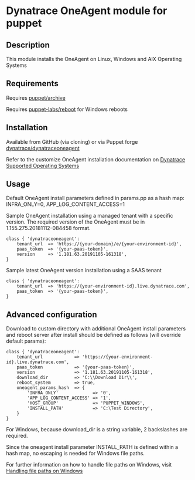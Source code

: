 # Dynatrace OneAgent module for puppet

## Description

This module installs the OneAgent on Linux, Windows and AIX Operating Systems

## Requirements

Requires [puppet/archive](https://forge.puppet.com/puppet/archive)

Requires [puppet-labs/reboot](https://forge.puppet.com/puppetlabs/reboot) for Windows reboots

## Installation

Available from GitHub (via cloning) or via Puppet forge [dynatrace/dynatraceoneagent](https://forge.puppet.com/dynatrace/dynatraceoneagent)

Refer to the customize OneAgent installation documentation on [Dynatrace Supported Operating Systems](https://www.dynatrace.com/support/help/technology-support/operating-systems/)

## Usage

Default OneAgent install parameters defined in params.pp as a hash map: INFRA_ONLY=0, APP_LOG_CONTENT_ACCESS=1

Sample OneAgent installation using a managed tenant with a specific version. The required version of the OneAgent must be in 1.155.275.20181112-084458 format.

    class { 'dynatraceoneagent':
        tenant_url  => 'https://{your-domain}/e/{your-environment-id}',
        paas_token  => '{your-paas-token}',
        version     => '1.181.63.20191105-161318',
    }

Sample latest OneAgent version installation using a SAAS tenant

    class { 'dynatraceoneagent':
        tenant_url  => 'https://{your-environment-id}.live.dynatrace.com',
        paas_token  => '{your-paas-token}',
    }

## Advanced configuration

Download to custom directory with additional OneAgent install parameters and reboot server after install should be defined as follows (will override default params):

    class { 'dynatraceoneagent':
        tenant_url            => 'https://{your-environment-id}.live.dynatrace.com',
        paas_token            => '{your-paas-token}',
        version               => '1.181.63.20191105-161318',
        download_dir          => 'C:\\Download Dir\\',
        reboot_system         => true,
        oneagent_params_hash  => {
            'INFRA_ONLY'             => '0',
            'APP_LOG_CONTENT_ACCESS' => '1',
            'HOST_GROUP'             => 'PUPPET_WINDOWS',
            'INSTALL_PATH'           => 'C:\Test Directory',
        }
    }

For Windows, because download_dir is a string variable, 2 backslashes are required.

Since the oneagent install parameter INSTALL_PATH is defined within a hash map, no escaping is needed for Windows file paths.

For further information on how to handle file paths on Windows, visit [Handling file paths on Windows](https://puppet.com/docs/puppet/4.10/lang_windows_file_paths.html)